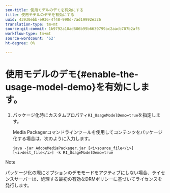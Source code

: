 ```yaml
---
seo-title: 使用モデルのデモを有効にする
title: 使用モデルのデモを有効にする
uuid: 43930ebb-e936-4f48-990d-7ad19992e326
translation-type: tm+mt
source-git-commit: 1b9792a10ad606b99b6639799ac2aacb707b2af5
workflow-type: tm+mt
source-wordcount: '62'
ht-degree: 0%

---
```



# 使用モデルのデモ{#enable-the-usage-model-demo}を有効にします。

1. パッケージ化時にカスタムプロパティ`RI_UsageModelDemo=true`を指定します。

   Media Packagerコマンドラインツールを使用してコンテンツをパッケージ化する場合は、次のように入力します。

   ```
   java -jar AdobeMediaPackager.jar [<i>source_file</i>] [<i>dest_file</i>] -k RI_UsageModelDemo=true
   ```

>[!NOTE]
>
>パッケージ化の際にオプションのデモモードをアクティブにしない場合、ライセンスサーバーは、処理する最初の有効なDRMポリシーに基づいてライセンスを発行します。


